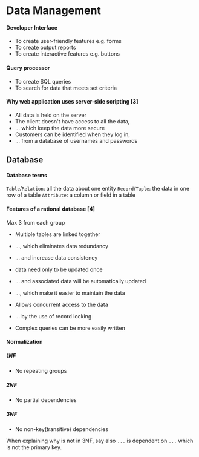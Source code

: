 # Data Management

#### Developer Interface
- To create user-friendly features e.g. forms
- To create output reports
- To create interactive features e.g. buttons

#### Query processor
- To create SQL queries
- To search for data that meets set criteria





#### Why web application uses server-side scripting \[3\]
- All data is held on the server
- The client doesn't have access to all the data,
- ... which keep the data more secure
- Customers can be identified when they log in,
- ... from a database of usernames and passwords

## Database

#### Database terms
`Table`/`Relation`: all the data about one entity
`Record`/`Tuple`: the data in one row of a table
`Attribute`: a column or field in a table

#### Features of a rational database \[4\]
Max 3 from each group

- Multiple tables are linked together
- ..., which eliminates data redundancy
- ... and increase data consistency
- data need only to be updated once
- ... and associated data will be automatically updated
- ..., which make it easier to maintain the data


- Allows concurrent access to the data
- ... by the use of record locking


- Complex queries can be more easily written


#### Normalization

##### 1NF
- No repeating groups

##### 2NF
- No partial dependencies

##### 3NF
- No non-key(transitive) dependencies


When explaining why is not in 3NF, say also `...` is dependent on `...` which is not the primary key.


